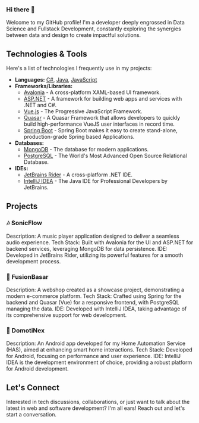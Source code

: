 ### Hi there 👋

Welcome to my GitHub profile!
I'm a developer deeply engrossed in Data Science and Fullstack Development, constantly exploring the synergies between data and design to create impactful solutions.

## Technologies & Tools

Here's a list of technologies I frequently use in my projects:

- **Languages:** [C#](https://docs.microsoft.com/en-us/dotnet/csharp/), [Java](https://www.oracle.com/java/), [JavaScript](https://developer.mozilla.org/en-US/docs/Web/JavaScript)
- **Frameworks/Libraries:**
  - [Avalonia](https://avaloniaui.net/) - A cross-platform XAML-based UI framework.
  - [ASP.NET](https://dotnet.microsoft.com/en-us/apps/aspnet) - A framework for building web apps and services with .NET and C#.
  - [Vue.js](https://vuejs.org/) - The Progressive JavaScript Framework.
  - [Quasar](https://quasar.dev/) - A Quasar Framework that allows developers to quickly build high-performance VueJS user interfaces in record time.
  - [Spring Boot](https://spring.io/projects/spring-boot) - Spring Boot makes it easy to create stand-alone, production-grade Spring based Applications.
- **Databases:**
  - [MongoDB](https://www.mongodb.com/) - The database for modern applications.
  - [PostgreSQL](https://www.postgresql.org/) - The World's Most Advanced Open Source Relational Database.
- **IDEs:**
  - [JetBrains Rider](https://www.jetbrains.com/rider/) - A cross-platform .NET IDE.
  - [IntelliJ IDEA](https://www.jetbrains.com/idea/) - The Java IDE for Professional Developers by JetBrains.

## Projects

### 🎶 SonicFlow
Description: A music player application designed to deliver a seamless audio experience.
Tech Stack: Built with Avalonia for the UI and ASP.NET for backend services, leveraging MongoDB for data persistence.
IDE: Developed in JetBrains Rider, utilizing its powerful features for a smooth development process.

### 🛒 FusionBasar
Description: A webshop created as a showcase project, demonstrating a modern e-commerce platform.
Tech Stack: Crafted using Spring for the backend and Quasar (Vue) for a responsive frontend, with PostgreSQL managing the data.
IDE: Developed with IntelliJ IDEA, taking advantage of its comprehensive support for web development.

### 🏡 DomotiNex
Description: An Android app developed for my Home Automation Service (HAS), aimed at enhancing smart home interactions.
Tech Stack: Developed for Android, focusing on performance and user experience.
IDE: IntelliJ IDEA is the development environment of choice, providing a robust platform for Android development.

## Let's Connect
Interested in tech discussions, collaborations, or just want to talk about the latest in web and software development? I'm all ears! Reach out and let's start a conversation.

